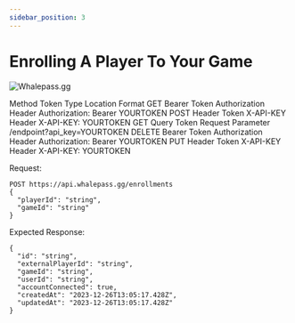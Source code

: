 ```yaml
---
sidebar_position: 3
---
```

# Enrolling A Player To Your Game

![Whalepass.gg](https://i.imgur.com/zwUqWaS.png)

Method	Token Type	Location	Format
GET	Bearer Token	Authorization Header	Authorization: Bearer YOURTOKEN
POST	Header Token	X-API-KEY Header	X-API-KEY: YOURTOKEN
GET	Query Token	Request Parameter	/endpoint?api_key=YOURTOKEN
DELETE	Bearer Token	Authorization Header	Authorization: Bearer YOURTOKEN
PUT	Header Token	X-API-KEY Header	X-API-KEY: YOURTOKEN

Request:
```http
POST https://api.whalepass.gg/enrollments
{
  "playerId": "string", 
  "gameId": "string" 
}
```
Expected Response:
```http
{
  "id": "string",
  "externalPlayerId": "string",
  "gameId": "string",
  "userId": "string",
  "accountConnected": true,
  "createdAt": "2023-12-26T13:05:17.428Z",
  "updatedAt": "2023-12-26T13:05:17.428Z"
}
```
